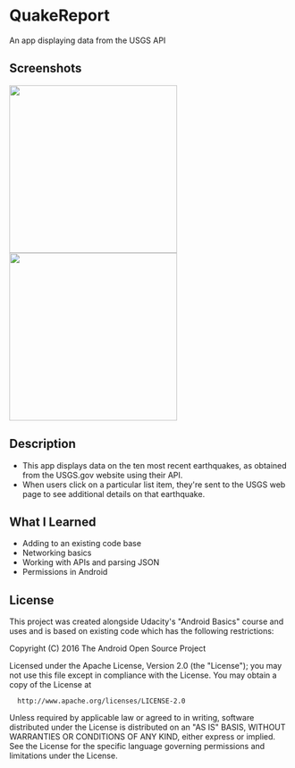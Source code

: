 # QuakeReport
An app displaying data from the USGS API 

## Screenshots
<p float="left">
 <img src="https://user-images.githubusercontent.com/40474308/137088419-30a7e9d8-6bfc-4f3f-a4bd-aca46d224d7e.png" width="300" />
 <img src="https://user-images.githubusercontent.com/40474308/137577364-44e71088-88f8-4599-86c9-3670c7ac63a2.png" width="300" />

</p>

## Description
* This app displays data on the ten most recent earthquakes, as obtained from the USGS.gov website using their API. 
* When users click on a particular list item, they're sent to the USGS web page to see additional details on that earthquake.

## What I Learned
* Adding to an existing code base
* Networking basics
* Working with APIs and parsing JSON
* Permissions in Android

## License
 This project was created alongside Udacity's "Android Basics" course and uses and is based on existing code which has the following restrictions:

 Copyright (C) 2016 The Android Open Source Project

 Licensed under the Apache License, Version 2.0 (the "License");
 you may not use this file except in compliance with the License.
 You may obtain a copy of the License at
 
      http://www.apache.org/licenses/LICENSE-2.0
 
 Unless required by applicable law or agreed to in writing, software
 distributed under the License is distributed on an "AS IS" BASIS,
 WITHOUT WARRANTIES OR CONDITIONS OF ANY KIND, either express or implied.
 See the License for the specific language governing permissions and
 limitations under the License.
 
